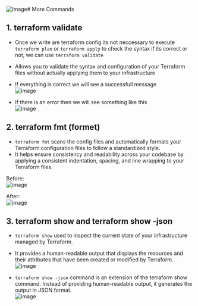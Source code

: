 ![image](https://github.com/itsarkcodes/terraform/assets/87442305/0edb86bf-0e42-4943-9802-9292031e0405)# More Commands

## 1. terraform validate
- Once we write are terraform config its not neccessary to execute ```terraform plan``` or ```terraform apply``` to check the syntax if its correct or not, we can use ```terraform validate```
- Allows you to validate the syntax and configuration of your Terraform files without actually applying them to your infrastructure
- If everything is correct we will see a successfull message  
![image](https://github.com/itsarkcodes/terraform/assets/87442305/52c0ef69-faeb-4d10-baa8-2338a19af80b)

- If there is an error then we will see something like this  
![image](https://github.com/itsarkcodes/terraform/assets/87442305/6fbb478d-dfc5-4951-9636-a531c50052d8)


## 2. terraform fmt (formet)
- ```terraform fmt``` scans the config files and automatically formats your Terraform configuration files to follow a standardized style.
- It helps ensure consistency and readability across your codebase by applying a consistent indentation, spacing, and line wrapping to your Terraform files.

Before:    
![image](https://github.com/itsarkcodes/terraform/assets/87442305/094e66a9-e432-4acc-bed9-4beccd220ee8)

After:  
![image](https://github.com/itsarkcodes/terraform/assets/87442305/fcc66187-00d7-4e48-bd4c-7ae36603fa2d)

## 3. terraform show and terraform show -json
- ```terraform show``` used to inspect the current state of your infrastructure managed by Terraform.
- It provides a human-readable output that displays the resources and their attributes that have been created or modified by Terraform.    
![image](https://github.com/itsarkcodes/terraform/assets/87442305/175f4a08-bfc3-4391-ac87-a1305e60f3f5)

- ```terraform show -json``` command is an extension of the terraform show command. Instead of providing human-readable output, it generates the output in JSON format.  
![image](https://github.com/itsarkcodes/terraform/assets/87442305/cd6668f9-b8ef-4ffc-ba62-33c0db43204b)
